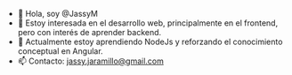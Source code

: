 - 👋 Hola, soy @JassyM
- 👀 Estoy interesada en el desarrollo web, principalmente en el frontend, pero con interés de aprender backend.
- 🌱 Actualmente estoy aprendiendo NodeJs y reforzando el conocimiento conceptual en Angular.
- 📫 Contacto: jassy.jaramillo@gmail.com
